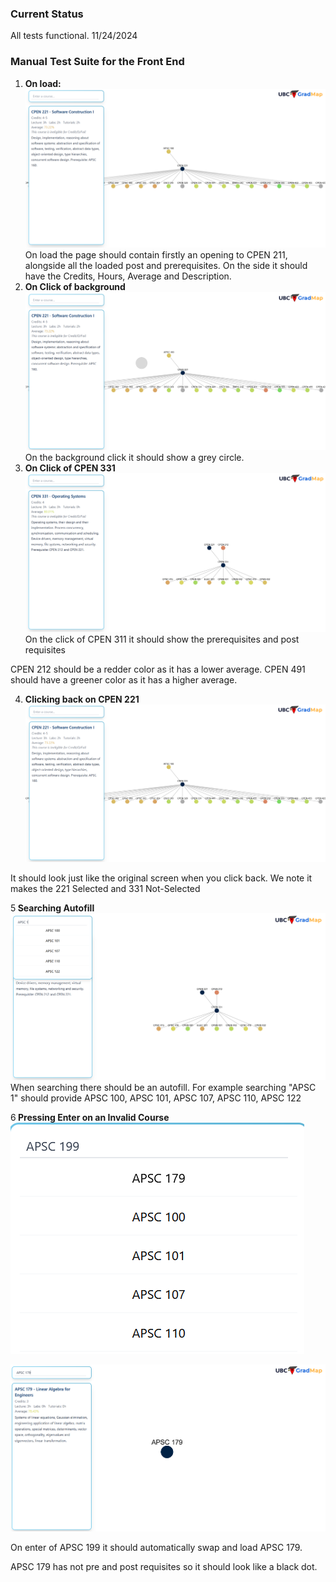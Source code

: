 ### Current Status
All tests functional. 11/24/2024


### Manual Test Suite for the Front End

1. <b>On load: </b>
![onload.png](imgs%2Fonload.png)
On load the page should contain firstly an opening to CPEN 211, alongside all the loaded post and prerequisites. On the side it should have the Credits, Hours, Average and Description.
2. <b> On Click of background </b>
![backgroundclick.png](imgs%2Fbackgroundclick.png)
On the background click it should show a grey circle.
3. <b> On Click of CPEN 331 </b>
 ![cpen331click.png](imgs%2Fcpen331click.png)
 On the click of CPEN 311 it should show the prerequisites and post requisites 

CPEN 212 should be a redder color as it has a lower average. CPEN 491 should have a greener color as it has a higher average.

4. <b> Clicking back on CPEN 221</b>
![backclick221.png](imgs%2Fbackclick221.png)

It should look just like the original screen when you click back. We note it makes the 221 Selected and 331 Not-Selected

5<b> Searching Autofill</b>
![autofill.png](imgs%2Fautofill.png)
When searching there should be an autofill. For example searching "APSC 1" should provide APSC 100, APSC 101, APSC 107, APSC 110, APSC 122

6<b> Pressing Enter on an Invalid Course </b>
![Invalid Course Enter.png](imgs%2FInvalid%20Course%20Enter.png)

![invalid course post enter.png](imgs%2Finvalid%20course%20post%20enter.png)

On enter of APSC 199 it should automatically swap and load APSC 179.

APSC 179 has not pre and post requisites so it should look like a black dot.